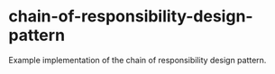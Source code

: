 # chain-of-responsibility-design-pattern
Example implementation of the chain of responsibility design pattern.
